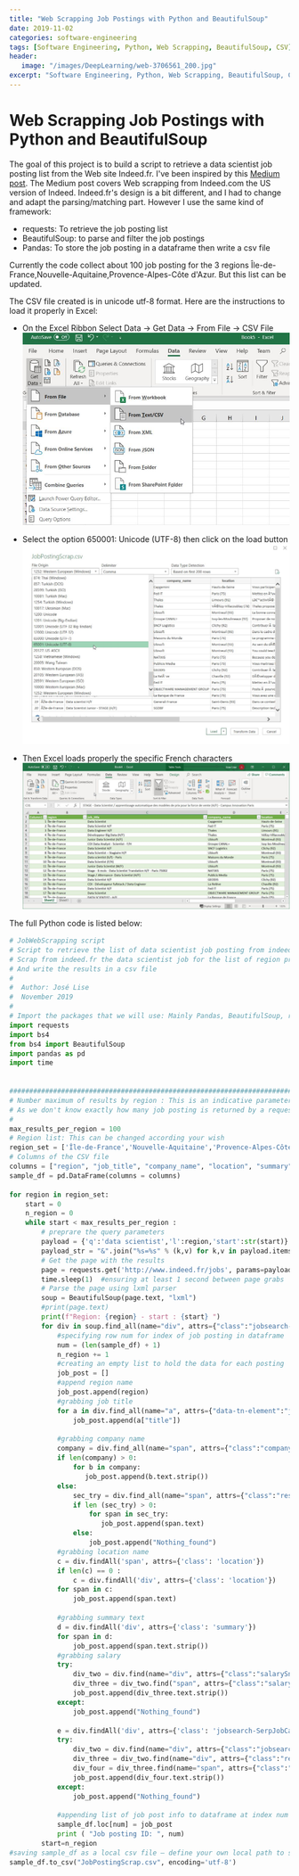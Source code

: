 ```yaml
---
title: "Web Scrapping Job Postings with Python and BeautifulSoup"
date: 2019-11-02
categories: software-engineering
tags: [Software Engineering, Python, Web Scrapping, BeautifulSoup, CSV]
header: 
   image: "/images/DeepLearning/web-3706561_200.jpg"
excerpt: "Software Engineering, Python, Web Scrapping, BeautifulSoup, CSV"
---
```


# Web Scrapping Job Postings with Python and BeautifulSoup
The goal of this project is to build a script to retrieve a data scientist job posting list from the Web site Indeed.fr. I've been inspired by this [Medium post](https://medium.com/@msalmon00/web-scraping-job-postings-from-indeed-96bd588dcb4b). The Medium post covers  Web scrapping from Indeed.com the US version of Indeed. Indeed.fr's design is a bit different, and I had to change and adapt the parsing/matching part. However I use the same kind of framework: 
* requests: To retrieve the job posting list
* BeautifulSoup: to parse and filter the job postings 
* Pandas: To store the job posting in a dataframe then write a csv file  

Currently the code collect about 100 job posting for the 3 regions Île-de-France,Nouvelle-Aquitaine,Provence-Alpes-Côte d'Azur. But this list can be updated. 

The CSV file created is in unicode utf-8 format. Here are the instructions to load it properly in Excel: 
* On the Excel Ribbon Select Data -> Get Data -> From File -> CSV File   
![get-data](/images/SoftwareEngineering/WebScrappingXL01.jpg "get-data from CSV")

* Select the option 650001: Unicode (UTF-8) then click on the load button 
![unicode](/images/SoftwareEngineering/WebScrappingXLUnicode.jpg "Select Unicode")

* Then Excel loads properly the specific French characters
![Excel](/images/SoftwareEngineering/WebScrappingXL02.jpg "File loaded in Excel")


The full Python code is listed below: 
```python
# JobWebScrapping script
# Script to retrieve the list of data scientist job posting from indeed.fr 
# Scrap from indeed.fr the data scientist job for the list of region provided 
# And write the results in a csv file 
#
#  Author: José Lise 
#  November 2019
#
# Import the packages that we will use: Mainly Pandas, BeautifulSoup, requests
import requests
import bs4
from bs4 import BeautifulSoup
import pandas as pd
import time


########################################################################
# Number maximum of results by region : This is an indicative parameter
# As we don't know exactly how many job posting is returned by a request
#
max_results_per_region = 100
# Region list: This can be changed according your wish
region_set = ['Île-de-France','Nouvelle-Aquitaine','Provence-Alpes-Côte d\'Azur']
# Columns of the CSV file 
columns = ["region", "job_title", "company_name", "location", "summary", "salary", "Date"]
sample_df = pd.DataFrame(columns = columns)

for region in region_set:
    start = 0
    n_region = 0
    while start < max_results_per_region :
        # preprare the query parameters
        payload = {'q':'data scientist','l':region,'start':str(start)}
        payload_str = "&".join("%s=%s" % (k,v) for k,v in payload.items())
        # Get the page with the results
        page = requests.get('http://www.indeed.fr/jobs', params=payload_str)
        time.sleep(1)  #ensuring at least 1 second between page grabs
        # Parse the page using lxml parser
        soup = BeautifulSoup(page.text, "lxml")
        #print(page.text)
        print(f"Region: {region} - start : {start} ")
        for div in soup.find_all(name="div", attrs={"class":"jobsearch-SerpJobCard unifiedRow row result"}): 
            #specifying row num for index of job posting in dataframe
            num = (len(sample_df) + 1)
            n_region += 1
            #creating an empty list to hold the data for each posting
            job_post = [] 
            #append region name
            job_post.append(region) 
            #grabbing job title
            for a in div.find_all(name="a", attrs={"data-tn-element":"jobTitle"}):
                job_post.append(a["title"])

            #grabbing company name
            company = div.find_all(name="span", attrs={"class":"company"}) 
            if len(company) > 0: 
                for b in company:
                   job_post.append(b.text.strip()) 
            else: 
                sec_try = div.find_all(name="span", attrs={"class":"result-link-source"})
                if len (sec_try) > 0:
                    for span in sec_try:
                       job_post.append(span.text)
                else:
                    job_post.append("Nothing_found")
            #grabbing location name
            c = div.findAll('span', attrs={'class': 'location'}) 
            if len(c) == 0 : 
                c = div.findAll('div', attrs={'class': 'location'})
            for span in c: 
                job_post.append(span.text) 
         
            #grabbing summary text
            d = div.findAll('div', attrs={'class': 'summary'}) 
            for span in d:
                job_post.append(span.text.strip()) 
            #grabbing salary
            try:
                div_two = div.find(name="div", attrs={"class":"salarySnippet salarySnippetDemphasize"}) 
                div_three = div_two.find("span", attrs={"class":"salary no-wrap"}) 
                job_post.append(div_three.text.strip())
            except:
                job_post.append("Nothing_found") 

            e = div.findAll('div', attrs={'class': 'jobsearch-SerpJobCard-footer'}) 
            try:
                div_two = div.find(name="div", attrs={"class":"jobsearch-SerpJobCard-footerActions"})
                div_three = div_two.find(name="div", attrs={"class":"result-link-bar-container"})
                div_four = div_three.find(name="span", attrs={"class":"date"})
                job_post.append(div_four.text.strip())
            except:
                job_post.append("Nothing_found") 

            #appending list of job post info to dataframe at index num
            sample_df.loc[num] = job_post
            print ( "Job posting ID: ", num)
        start=n_region
#saving sample_df as a local csv file — define your own local path to save contents 
sample_df.to_csv("JobPostingScrap.csv", encoding='utf-8')

```





